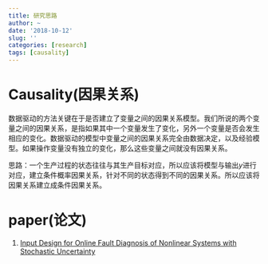 ```yaml
---
title: 研究思路
author: ~
date: '2018-10-12'
slug: ''
categories: [research]
tags: [causality]
---
```


# Causality(因果关系)
数据驱动的方法关键在于是否建立了变量之间的因果关系模型。我们所说的两个变量之间的因果关系，是指如果其中一个变量发生了变化，另外一个变量是否会发生相应的变化。数据驱动的模型中变量之间的因果关系完全由数据决定，以及经验模型。如果操作变量没有独立的变化，那么这些变量之间就没有因果关系。

思路：一个生产过程的状态往往与其生产目标对应，所以应该将模型与输出*y*进行对应，建立条件概率因果关系，针对不同的状态得到不同的因果关系。所以应该将因果关系建立成条件因果关系。

# paper(论文)
1. [Input Design for Online Fault Diagnosis of Nonlinear Systems with Stochastic Uncertainty](https://pubs.acs.org/doi/abs/10.1021/acs.iecr.7b00602)
